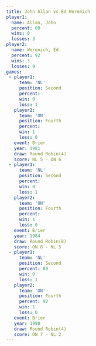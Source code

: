 ```yaml
---
title: John Allan vs Ed Werenich
player1:            
  name: Allan, John 
  percent: 89       
  wins: 0           
  losses: 3         
player2:            
  name: Werenich, Ed
  percent: 92       
  wins: 3           
  losses: 0         
games:
 - player1:          
     team: 'NL'      
     position: Second
     percent:        
     win: 0          
     loss: 1         
   player2:          
     team: 'ON'      
     position: Fourth
     percent:        
     win: 1          
     loss: 0         
   event: Brier        
   year: 1981          
   draw: Round Robin(4)
   score: NL 5 - ON 6  
 - player1:          
     team: 'NL'      
     position: Second
     percent:        
     win: 0          
     loss: 1         
   player2:          
     team: 'ON'      
     position: Fourth
     percent:        
     win: 1          
     loss: 0         
   event: Brier        
   year: 1984          
   draw: Round Robin(8)
   score: ON 8 - NL 5  
 - player1:          
     team: 'NL'      
     position: Second
     percent: 89     
     win: 0          
     loss: 1         
   player2:          
     team: 'ON'      
     position: Fourth
     percent: 92     
     win: 1          
     loss: 0         
   event: Brier        
   year: 1990          
   draw: Round Robin(4)
   score: ON 7 - NL 2  
---
```

